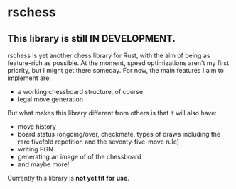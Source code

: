 # rschess

## This library is still IN DEVELOPMENT.

rschess is yet another chess library for Rust, with the aim of being as feature-rich as possible. At the moment, speed optimizations aren't my first priority, but I might get there someday. For now, the main features I aim to implement are:
* a working chessboard structure, of course
* legal move generation

But what makes this library different from others is that it will also have:
* move history
* board status (ongoing/over, checkmate, types of draws including the rare fivefold repetition and the seventy-five-move rule)
* writing PGN
* generating an image of of the chessboard
* and maybe more!

Currently this library is **not yet fit for use**.

